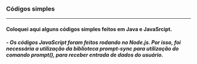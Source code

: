 ### Códigos simples

------------------

#### Coloquei aqui alguns códigos simples feitos em Java e JavaSrcipt.

##### - Os códigos JavaScript foram feitos rodando no Node.js. Por isso, foi necessária a utilização da biblioteca *prompt-sync* para utilização do comando *prompt()*, para receber entrada de dados do usuário.